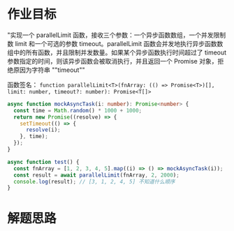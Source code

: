 # 作业目标

"实现一个 parallelLimit 函数，接收三个参数：一个异步函数数组，一个并发限制数 limit 和一个可选的参数 timeout。parallelLimit 函数会并发地执行异步函数数组中的所有函数，并且限制并发数量。如果某个异步函数执行时间超过了 timeout 参数指定的时间，则该异步函数会被取消执行，并且返回一个 Promise 对象，拒绝原因为字符串 ""timeout""

函数签名：
`function parallelLimit<T>(fnArray: (() => Promise<T>)[], limit: number, timeout?: number): Promise<T[]>`

```ts
async function mockAsyncTask(i: number): Promise<number> {
  const time = Math.random() * 1000 + 1000;
  return new Promise((resolve) => {
    setTimeout(() => {
      resolve(i);
    }, time);
  });
}

async function test() {
  const fnArray = [1, 2, 3, 4, 5].map((i) => () => mockAsyncTask(i));
  const result = await parallelLimit(fnArray, 2, 2000);
  console.log(result); // [3, 1, 2, 4, 5] 不知道什么顺序
}
```

# 解题思路